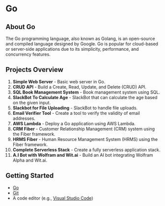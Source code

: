 # Go 

## About Go

The Go programming language, also known as Golang, is an open-source and compiled language designed by Google. Go is popular for cloud-based or server-side applications due to its simplicity, performance, and concurrency features.

## Projects Overview

1. **Simple Web Server** - Basic web server in Go.
2. **CRUD API** - Build a Create, Read, Update, and Delete (CRUD) API.
3. **SQL Book Management System** - Book management system using SQL.
4. **SlackBot To Calculate Age** - SlackBot that can calculate the age based on the given input.
5. **Slackbot for File Uploading** - SlackBot to handle file uploads.
6. **Email Verifier Tool** - Create a tool to verify the validity of email addresses.
7. **AWS Lambda** - Deploy a Go application using AWS Lambda.
8. **CRM Fiber** - Customer Relationship Management (CRM) system using the Fiber framework.
9. **HRMS Fiber** - Human Resource Management System (HRMS) using the Fiber framework.
10. **Complete Serverless Stack** - Create a fully serverless application stack.
11. **A.I Bot with Wolfram and Wit.ai** - Build an AI bot integrating Wolfram Alpha and Wit.ai.

## Getting Started

- [Go](https://golang.org/dl/)
- [Git](https://git-scm.com/)
- A code editor (e.g., [Visual Studio Code](https://code.visualstudio.com/))
